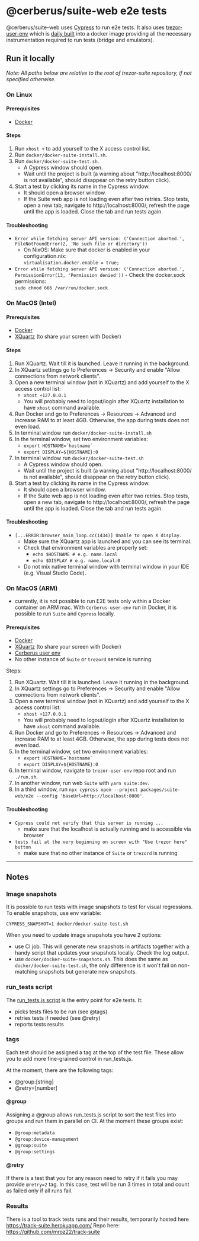 # @cerberus/suite-web e2e tests

@cerberus/suite-web uses [Cypress](https://docs.cypress.io/guides/overview/why-cypress.html) to run e2e tests. It also uses [trezor-user-env](https://github.com/Cerberus-Wallet/cerberus-user-env) which is [daily built](https://gitlab.com/satoshilabs/trezor/trezor-user-env/-/pipelines) into a docker image providing all the necessary instrumentation required to run tests (bridge and emulators).

## Run it locally

_Note: All paths below are relative to the root of trezor-suite repository, if not specified otherwise._

### On Linux

#### Prerequisites

-   [Docker](https://docs.docker.com/engine/install/)

#### Steps

1. Run `xhost +` to add yourself to the X access control list.
1. Run `docker/docker-suite-install.sh`.
1. Run `docker/docker-suite-test.sh`.
    - A Cypress window should open.
    - Wait until the project is built (a warning about "http://localhost:8000/ is not available", should disappear on the retry button click).
1. Start a test by clicking its name in the Cypress window.
    - It should open a browser window.
    - If the Suite web app is not loading even after two retries. Stop tests, open a new tab, navigate to http://localhost:8000/, refresh the page until the app is loaded. Close the tab and run tests again.

#### Troubleshooting

-   `Error while fetching server API version: ('Connection aborted.', FileNotFoundError(2, 'No such file or directory'))`
    -   On NixOS: Make sure that docker is enabled in your configuration.nix:\
        `virtualisation.docker.enable = true;`
-   `Error while fetching server API version: ('Connection aborted.', PermissionError(13, 'Permission denied'))` - Check the docker.sock permissions:\
     `sudo chmod 666 /var/run/docker.sock`

### On MacOS (Intel)

#### Prerequisites

-   [Docker](https://docs.docker.com/desktop/mac/install/)
-   [XQuartz](https://www.xquartz.org/) (to share your screen with Docker)

#### Steps

1. Run XQuartz. Wait till it is launched. Leave it running in the background.
1. In XQuartz settings go to Preferences -> Security and enable "Allow connections from network clients".
1. Open a new terminal window (not in XQuartz) and add yourself to the X access control list:
    - `xhost +127.0.0.1`
    - You will probably need to logout/login after XQuartz installation to have `xhost` command available.
1. Run Docker and go to Preferences -> Resources -> Advanced and increase RAM to at least 4GB. Otherwise, the app during tests does not even load.
1. In terminal window run `docker/docker-suite-install.sh`
1. In the terminal window, set two environment variables:
    - `` export HOSTNAME=`hostname` ``
    - `export DISPLAY=${HOSTNAME}:0`
1. In terminal window run `docker/docker-suite-test.sh`
    - A Cypress window should open.
    - Wait until the project is built (a warning about "http://localhost:8000/ is not available", should disappear on the retry button click).
1. Start a test by clicking its name in the Cypress window.
    - It should open a browser window.
    - If the Suite web app is not loading even after two retries. Stop tests, open a new tab, navigate to http://localhost:8000/, refresh the page until the app is loaded. Close the tab and run tests again.

#### Troubleshooting

-   `[...ERROR:browser_main_loop.cc(1434)] Unable to open X display.`
    -   Make sure the XQuartz app is launched and you can see its terminal.
    -   Check that environment variables are properly set:
        -   `echo $HOSTNAME # e.g. name.local`
        -   `echo $DISPLAY # e.g. name.local:0`
    -   Do not mix native terminal window with terminal window in your IDE (e.g. Visual Studio Code).

### On MacOS (ARM)

-   currently, it is not possible to run E2E tests only within a Docker container on ARM mac. With `Cerberus-user-env` run in Docker, it is possible to run `Suite` and `Cypress` locally.

#### Prerequisites

-   [Docker](https://docs.docker.com/desktop/mac/install/)
-   [XQuartz](https://www.xquartz.org/) (to share your screen with Docker)
-   [Cerberus user env](https://github.com/Cerberus-Wallet/cerberus-user-env)
-   No other instance of `Suite` or `trezord` service is running

Steps:

1. Run XQuartz. Wait till it is launched. Leave it running in the background.
1. In XQuartz settings go to Preferences -> Security and enable "Allow connections from network clients".
1. Open a new terminal window (not in XQuartz) and add yourself to the X access control list:
    - `xhost +127.0.0.1`
    - You will probably need to logout/login after XQuartz installation to have `xhost` command available.
1. Run Docker and go to Preferences -> Resources -> Advanced and increase RAM to at least 4GB. Otherwise, the app during tests does not even load.
1. In the terminal window, set two environment variables:
    - ``export HOSTNAME=`hostname` ``
    - `export DISPLAY=${HOSTNAME}:0`
1. In terminal window, navigate to `trezor-user-env` repo root and run `./run.sh`.
1. In another window, run web `Suite` with `yarn suite:dev`.
1. In a third window, run `npx cypress open --project packages/suite-web/e2e --config 'baseUrl=http://localhost:8000'`.

#### Troubleshooting

-   `Cypress could not verify that this server is running ...`
    -   make sure that the localhost is actually running and is accessible via browser
-   `tests fail at the very beginning on screen with "Use trezor here" button`
    -   make sure that no other instance of `Suite` or `trezord` is running

---

## Notes

### Image snapshots

It is possible to run tests with image snapshots to test for visual regressions. To enable snapshots, use env variable:

`CYPRESS_SNAPSHOT=1 docker/docker-suite-test.sh`

When you need to update image snapshots you have 2 options:

-   use CI job. This will generate new snapshots in artifacts together with a handy script that updates your snapshots locally. Check the log output.
-   use `docker/docker-suite-snapshots.sh`. This does the same as `docker/docker-suite-test.sh`, the only difference is it won't fail on non-matching snapshots but generate new snapshots.

### run_tests script

The [run_tests.js script](../../packages/suite-web/e2e/run_tests.ts)
is the entry point for e2e tests. It:

-   picks tests files to be run (see @tags)
-   retries tests if needed (see @retry)
-   reports tests results

### tags

Each test should be assigned a tag at the top of the test file. These allow you to add more fine-grained control
in run_tests.js.

At the moment, there are the following tags:

-   @group:[string]
-   @retry=[number]

#### @group

Assigning a @group allows run_tests.js script to sort the test files into groups and run them in parallel on CI. At the moment these groups exist:

-   `@group:metadata`
-   `@group:device-management`
-   `@group:suite`
-   `@group:settings`

#### @retry

If there is a test that you for any reason need to retry if it fails you may provide `@retry=2` tag. In this
case, test will be run 3 times in total and count as failed only if all runs fail.

### Results

There is a tool to track tests runs and their results, temporarily hosted here https://track-suite.herokuapp.com/
Repo here: https://github.com/mroz22/track-suite

